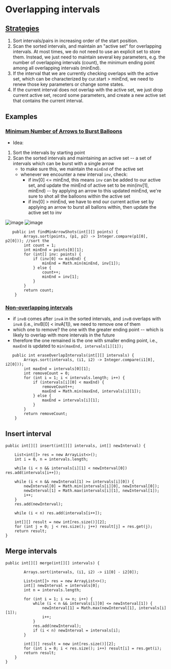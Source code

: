 # Overlapping intervals
## [Strategies](https://leetcode.com/problems/minimum-number-of-arrows-to-burst-balloons/discuss/93735/A-Concise-Template-for-%22Overlapping-Interval-Problem%22)
1. Sort intervals/pairs in increasing order of the start position.
2. Scan the sorted intervals, and maintain an "active set" for overlapping intervals. At most times, we do not need to use an explicit set to store them. Instead, we just need to maintain several key parameters, e.g. the number of overlapping intervals (count), the minimum ending point among all overlapping intervals (minEnd).
3. If the interval that we are currently checking overlaps with the active set, which can be characterized by cur.start > minEnd, we need to renew those key parameters or change some states.
4. If the current interval does not overlap with the active set, we just drop current active set, record some parameters, and create a new active set that contains the current interval.

## Examples
### [Minimum Number of Arrows to Burst Balloons](https://leetcode.com/problems/minimum-number-of-arrows-to-burst-balloons/)

- Idea: 
1. Sort the intervals by starting point
2. Scan the sorted intervals and maintaining an active set -- a set of intervals which can be burst with a single arrow
   - to make sure this, we maintain the ```minEnd``` of the active set
   - whenever we encounter a new interval ```inv```, check:
     - if inv[0] <= minEnd, this means ```inv``` can be added to our active set, and update the minEnd of active set to be min(inv[1], minEnd) -- by applying an arrow to this updated minEnd, we're sure to shot all the balloons within the active set
     - if inv[0] > minEnd, we have to end our current active set by applying an arrow to burst all ballons within, then update the active set to inv
     
![image](https://user-images.githubusercontent.com/77217430/218090687-fa931df3-da71-488b-85a9-e9bf589628d8.png)
![image](https://user-images.githubusercontent.com/77217430/218090921-e797b8e6-b120-48bf-b53d-ba1d623f51e9.png)

```
   public int findMinArrowShots(int[][] points) {
        Arrays.sort(points, (p1, p2) -> Integer.compare(p1[0], p2[0])); //sort the 
        int count = 1;
        int minEnd = points[0][1];
        for (int[] inv: points) {
            if (inv[0] <= minEnd) {
                minEnd = Math.min(minEnd, inv[1]);
            } else {
                count++;
                minEnd = inv[1];
            }
        }
        return count;
    }
```

### [Non-overlapping intervals](https://leetcode.com/submissions/detail/895315557/)
- if ```invB``` comes after ```invA``` in the sorted intervals, and ```invB``` overlaps with ```invA``` (i.e., invB[0] < invA[1]), we need to remove one of them
- which one to remove? the one with the greater ending point -- which is likely to overlap with more intervals in the future 
- therefore the one remained is the one with smaller ending point, i.e., ```maxEnd``` is updated to ```min(maxEnd, intervals[i][1]);```
```
   public int eraseOverlapIntervals(int[][] intervals) {
        Arrays.sort(intervals, (i1, i2) -> Integer.compare(i1[0], i2[0]));
        int maxEnd = intervals[0][1];
        int removeCount = 0;
        for (int i = 1; i < intervals.length; i++) {
            if (intervals[i][0] < maxEnd) {
                removeCount++;
                maxEnd = Math.min(maxEnd, intervals[i][1]);
            } else {
                maxEnd = intervals[i][1];
            }
        }
        return removeCount;
    }
```


## Insert interval
```
public int[][] insert(int[][] intervals, int[] newInterval) {

    List<int[]> res = new ArrayList<>();
    int i = 0, n = intervals.length;

    while (i < n && intervals[i][1] < newInterval[0]) res.add(intervals[i++]);

    while (i < n && newInterval[1] >= intervals[i][0]) {
        newInterval[0] = Math.min(intervals[i][0], newInterval[0]);
        newInterval[1] = Math.max(intervals[i][1], newInterval[1]);
        i++;
    }
    res.add(newInterval);

    while (i < n) res.add(intervals[i++]);

    int[][] result = new int[res.size()][2];
    for (int j = 0; j < res.size(); j++) result[j] = res.get(j);
    return result;
}
```

## Merge intervals
```
public int[][] merge(int[][] intervals) {
        
        Arrays.sort(intervals, (i1, i2) -> i1[0] - i2[0]);
        
        List<int[]> res = new ArrayList<>();
        int[] newInterval = intervals[0];
        int n = intervals.length;
        
        for (int i = 1; i <= n; i++) {
            while (i < n && intervals[i][0] <= newInterval[1]) {
                newInterval[1] = Math.max(newInterval[1], intervals[i][1]);
                i++;
            }
            res.add(newInterval);
            if (i < n) newInterval = intervals[i];
        }
        
        int[][] result = new int[res.size()][2];
        for (int i = 0; i < res.size(); i++) result[i] = res.get(i);
        return result;
    }
}
```
